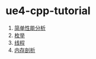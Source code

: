# ue4-cpp-tutorial
 
1. [简单性能分析](/Lesson_Stat/)
2. [枚举](/Lesson_Enum/)
3. [线程](/Lesson_Thread/)
4. [内存剖析](/Lesson_Memory/)